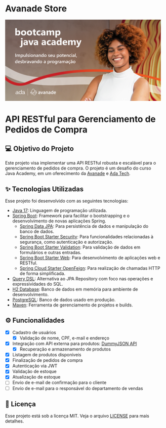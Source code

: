# Avanade Store

![Logo do Projeto](./assets/project_logo.png)

# API RESTful para Gerenciamento de Pedidos de Compra

## 💻 Objetivo do Projeto

Este projeto visa implementar uma API RESTful robusta e escalável para o gerenciamento de pedidos de compra. O projeto é um desafio do curso Java Academy, em um oferecimento da [Avanade](https://www.avanade.com/pt-br) e [Ada Tech](https://ada.tech/).

## ✨ Tecnologias Utilizadas

Esse projeto foi desenvolvido com as seguintes tecnologias:

- [Java 17](https://www.oracle.com/java/technologies/javase-jdk17-downloads.html): Linguagem de programação utilizada.
- [Spring Boot](https://spring.io/projects/spring-boot): Framework para facilitar o bootstrapping e o desenvolvimento de novas aplicações Spring.
   - [Spring Data JPA](https://spring.io/projects/spring-data-jpa): Para persistência de dados e manipulação do banco de dados.
   - [Spring Boot Starter Security](https://spring.io/guides/gs/securing-web/): Para funcionalidades relacionadas à segurança, como autenticação e autorização.
   - [Spring Boot Starter Validation](https://spring.io/guides/gs/validating-form-input/): Para validação de dados em formulários e outras entradas.
   - [Spring Boot Starter Web](https://spring.io/guides/gs/spring-boot/): Para desenvolvimento de aplicações web e RESTful.   
   - [Spring Cloud Starter OpenFeign](https://spring.io/projects/spring-cloud-openfeign): Para realização de chamadas HTTP de forma simplificada. 
- [Query DSL](http://querydsl.com/): Alternativa ao JPA Repository com foco nas operações e expressividades do SQL.
- [H2 Database](https://www.h2database.com/html/main.html): Banco de dados em memória para ambiente de desenvolvimento.
- [PostgreSQL](https://www.postgresql.org/): Banco de dados usado em produção.
- [Maven](https://maven.apache.org/): Ferramenta de gerenciamento de projetos e builds.

## ⚙️ Funcionalidades

- [x] Cadastro de usuários
    - [x] Validação de nome, CPF, e-mail e endereço
- [x] Integração com API externa para produtos: [DummyJSON API](https://dummyjson.com/products/search?q=phone)
    - [x] Recuperação e armazenamento de produtos
- [x] Listagem de produtos disponíveis
- [x] Finalização de pedidos de compra
- [x] Autenticação via JWT
- [x] Validação de estoque
- [x] Atualização de estoque
- [ ] Envio de e-mail de confirmação para o cliente
- [ ] Envio de e-mail para o responsável do departamento de vendas

## 📄 Licença

Esse projeto está sob a licença MIT. Veja o arquivo [LICENSE](LICENSE.md) para mais detalhes.
